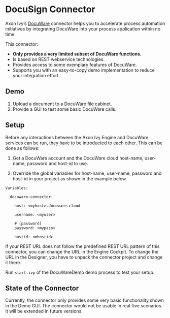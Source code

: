 # DocuSign Connector
Axon Ivy’s [DocuWare](https://start.docuware.com/) connector helps you to accelerate process automation initiatives by integrating DocuWare into your process application within no time.

This connector:

-	**Only provides a very limited subset of DocuWare functions.**
-	Is based on REST webservice technologies.
-	Provides access to some exemplary features of DocuWare.
-	Supports you with an easy-to-copy demo implementation to reduce your integration effort.

## Demo

1. Upload a document to a DocuWare file cabinet.
2. Provide a GUI to test some basic DocuWare calls.

## Setup

Before any interactions between the Axon Ivy Engine and DocuWare services can be run, they have to be introducted to each other. This can be done as follows:

1. Get a DocuWare account and the DocuWare cloud host-name, user-name, password and host-id to use.

1. Override the global variables for host-name, user-name, password and host-id in your project as shown in the example below.

```
Variables:
  
  docuware-connector:
  
    host: <myhost>.docuware.cloud

    username: <myuser>
  
    # [password]
    password: <mypass>
    
    hostid: <mhostid>
```

If your REST URL does not follow the predefined REST URL pattern of this connector, you can change the URL in the Engine Cockpit. To change the URL in the Designer, you have to unpack the connector project and change it there.

Run `start.ivp` of the DocuWareDemo demo process to test your setup.

## State of the Connector

Currently, the connector only provides some very basic functionality shown in the Demo GUI. The connector would not be usable in real-live scenarios. It will be extended in future versions.
